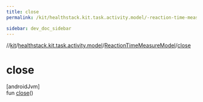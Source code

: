 ```yaml
---
title: close
permalink: /kit/healthstack.kit.task.activity.model/-reaction-time-measure-model/close.html

sidebar: dev_doc_sidebar
---
```

//[kit](../../../index.html)/[healthstack.kit.task.activity.model](../index.html)/[ReactionTimeMeasureModel](index.html)/[close](close.html)



# close



[androidJvm]\
fun [close](close.html)()




